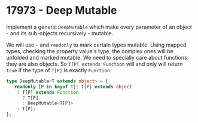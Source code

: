 # 17973 - Deep Mutable

Implement a generic `DeepMutable` which make every parameter of an object - and its sub-objects recursively - mutable.

We will use `-` and `readonly` to mark certain types mutable. Using mapped types, checking the property value's type, the complex ones will be unfolded and marked mutable. We need to specially care about functions: they are also objects. So `T[P] extends Function` will and only will return `true` if the type of `T[P]` is exactly `Function`.

```typescript
type DeepMutable<T extends object> = {
  -readonly [P in keyof T]: T[P] extends object
    ? T[P] extends Function
      ? T[P]
      : DeepMutable<T[P]>
    : T[P];
};
```
